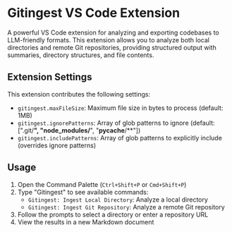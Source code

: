 # Gitingest VS Code Extension

A powerful VS Code extension for analyzing and exporting codebases to LLM-friendly formats. This extension allows you to analyze both local directories and remote Git repositories, providing structured output with summaries, directory structures, and file contents.


## Extension Settings

This extension contributes the following settings:

* `gitingest.maxFileSize`: Maximum file size in bytes to process (default: 1MB)
* `gitingest.ignorePatterns`: Array of glob patterns to ignore (default: [".git/**", "node_modules/**", "__pycache__/**"])
* `gitingest.includePatterns`: Array of glob patterns to explicitly include (overrides ignore patterns)

## Usage

1. Open the Command Palette (`Ctrl+Shift+P` or `Cmd+Shift+P`)
2. Type "Gitingest" to see available commands:
   - `Gitingest: Ingest Local Directory`: Analyze a local directory
   - `Gitingest: Ingest Git Repository`: Analyze a remote Git repository
3. Follow the prompts to select a directory or enter a repository URL
4. View the results in a new Markdown document

